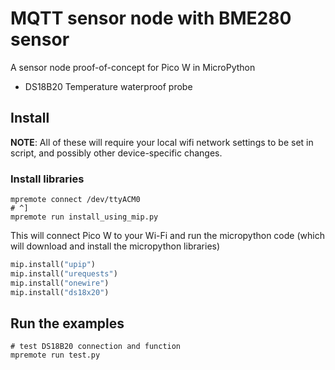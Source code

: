 # MQTT sensor node with BME280 sensor

A sensor node proof-of-concept for Pico W in MicroPython

 - DS18B20 Temperature waterproof probe

 
## Install

**NOTE**: All of these will require your local wifi network settings to be set in script, and possibly other device-specific changes.

### Install libraries

```
mpremote connect /dev/ttyACM0
# ^]
mpremote run install_using_mip.py
```

This will connect Pico W to your Wi-Fi and run the micropython code (which will download and install the micropython libraries)

```python
mip.install("upip")
mip.install("urequests")
mip.install("onewire")
mip.install("ds18x20")
```


## Run the examples

```shell
# test DS18B20 connection and function
mpremote run test.py
```
